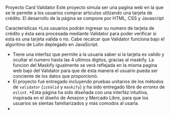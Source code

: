 Proyecto  Card Validator
Este proyecto simula ser una pagina web en la que se le permite a los usuarios
comprar articulos utilzando una tarjeta de crédito.
El desarrollo de la página se compone por HTML, CSS y Javascript

Caracteristicas
*Los usuarios podrán ingresar su numero de tarjeta de crédito y ésta sera 
procesada mediante Validator para poder verificar si esta es una tarjeta valida o no.
Cabe recalcar que Validator funciona bajo el algoritmo de Luhn deplegado en JavaScript.
* Tiene una interfaz que permite a la usuaria saber si la tarjeta es valido
  y ocultar el numero hasta las 4 ultimos digitos, gracias al maskify. La funcion del 
  Maskify igualmente se verá reflejada en la misma pagina web bajo del Validator para que 
  de ésta manera el usuario pueda ser conciente de los datos que proporcionó.
* El proyecto fué entregado incluyendo pruebas unitarios de los métodos de
  `validator` (`isValid` y `maskify`) y ha sido entregado libre de _errores_ de `eslint`.
*Esta página ha sido diseñada con una interfáz intuitiva, inspirada en el diseño de Amazon
y Mercado Libre, para que  los usuarios se sientas familiarizados y más comodos al usarla.
*

